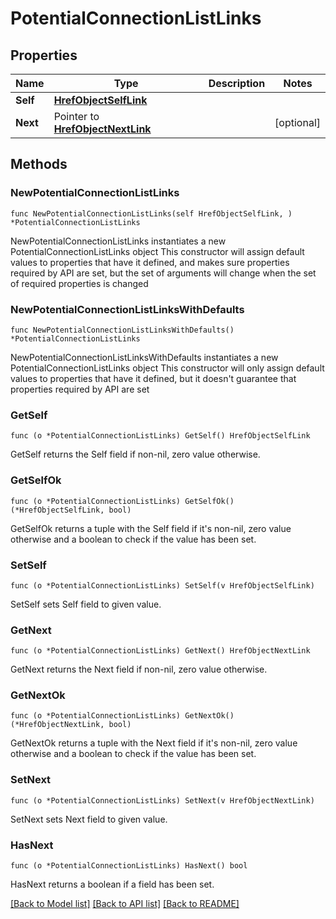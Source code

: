 # PotentialConnectionListLinks

## Properties

Name | Type | Description | Notes
------------ | ------------- | ------------- | -------------
**Self** | [**HrefObjectSelfLink**](HrefObjectSelfLink.md) |  | 
**Next** | Pointer to [**HrefObjectNextLink**](HrefObjectNextLink.md) |  | [optional] 

## Methods

### NewPotentialConnectionListLinks

`func NewPotentialConnectionListLinks(self HrefObjectSelfLink, ) *PotentialConnectionListLinks`

NewPotentialConnectionListLinks instantiates a new PotentialConnectionListLinks object
This constructor will assign default values to properties that have it defined,
and makes sure properties required by API are set, but the set of arguments
will change when the set of required properties is changed

### NewPotentialConnectionListLinksWithDefaults

`func NewPotentialConnectionListLinksWithDefaults() *PotentialConnectionListLinks`

NewPotentialConnectionListLinksWithDefaults instantiates a new PotentialConnectionListLinks object
This constructor will only assign default values to properties that have it defined,
but it doesn't guarantee that properties required by API are set

### GetSelf

`func (o *PotentialConnectionListLinks) GetSelf() HrefObjectSelfLink`

GetSelf returns the Self field if non-nil, zero value otherwise.

### GetSelfOk

`func (o *PotentialConnectionListLinks) GetSelfOk() (*HrefObjectSelfLink, bool)`

GetSelfOk returns a tuple with the Self field if it's non-nil, zero value otherwise
and a boolean to check if the value has been set.

### SetSelf

`func (o *PotentialConnectionListLinks) SetSelf(v HrefObjectSelfLink)`

SetSelf sets Self field to given value.


### GetNext

`func (o *PotentialConnectionListLinks) GetNext() HrefObjectNextLink`

GetNext returns the Next field if non-nil, zero value otherwise.

### GetNextOk

`func (o *PotentialConnectionListLinks) GetNextOk() (*HrefObjectNextLink, bool)`

GetNextOk returns a tuple with the Next field if it's non-nil, zero value otherwise
and a boolean to check if the value has been set.

### SetNext

`func (o *PotentialConnectionListLinks) SetNext(v HrefObjectNextLink)`

SetNext sets Next field to given value.

### HasNext

`func (o *PotentialConnectionListLinks) HasNext() bool`

HasNext returns a boolean if a field has been set.


[[Back to Model list]](../README.md#documentation-for-models) [[Back to API list]](../README.md#documentation-for-api-endpoints) [[Back to README]](../README.md)



